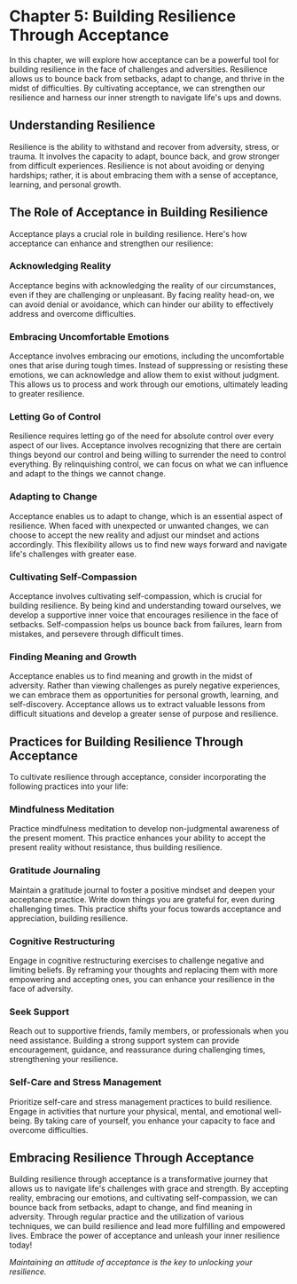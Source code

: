 Chapter 5: Building Resilience Through Acceptance
=================================================

In this chapter, we will explore how acceptance can be a powerful tool for building resilience in the face of challenges and adversities. Resilience allows us to bounce back from setbacks, adapt to change, and thrive in the midst of difficulties. By cultivating acceptance, we can strengthen our resilience and harness our inner strength to navigate life's ups and downs.

Understanding Resilience
------------------------

Resilience is the ability to withstand and recover from adversity, stress, or trauma. It involves the capacity to adapt, bounce back, and grow stronger from difficult experiences. Resilience is not about avoiding or denying hardships; rather, it is about embracing them with a sense of acceptance, learning, and personal growth.

The Role of Acceptance in Building Resilience
---------------------------------------------

Acceptance plays a crucial role in building resilience. Here's how acceptance can enhance and strengthen our resilience:

### Acknowledging Reality

Acceptance begins with acknowledging the reality of our circumstances, even if they are challenging or unpleasant. By facing reality head-on, we can avoid denial or avoidance, which can hinder our ability to effectively address and overcome difficulties.

### Embracing Uncomfortable Emotions

Acceptance involves embracing our emotions, including the uncomfortable ones that arise during tough times. Instead of suppressing or resisting these emotions, we can acknowledge and allow them to exist without judgment. This allows us to process and work through our emotions, ultimately leading to greater resilience.

### Letting Go of Control

Resilience requires letting go of the need for absolute control over every aspect of our lives. Acceptance involves recognizing that there are certain things beyond our control and being willing to surrender the need to control everything. By relinquishing control, we can focus on what we can influence and adapt to the things we cannot change.

### Adapting to Change

Acceptance enables us to adapt to change, which is an essential aspect of resilience. When faced with unexpected or unwanted changes, we can choose to accept the new reality and adjust our mindset and actions accordingly. This flexibility allows us to find new ways forward and navigate life's challenges with greater ease.

### Cultivating Self-Compassion

Acceptance involves cultivating self-compassion, which is crucial for building resilience. By being kind and understanding toward ourselves, we develop a supportive inner voice that encourages resilience in the face of setbacks. Self-compassion helps us bounce back from failures, learn from mistakes, and persevere through difficult times.

### Finding Meaning and Growth

Acceptance enables us to find meaning and growth in the midst of adversity. Rather than viewing challenges as purely negative experiences, we can embrace them as opportunities for personal growth, learning, and self-discovery. Acceptance allows us to extract valuable lessons from difficult situations and develop a greater sense of purpose and resilience.

Practices for Building Resilience Through Acceptance
----------------------------------------------------

To cultivate resilience through acceptance, consider incorporating the following practices into your life:

### Mindfulness Meditation

Practice mindfulness meditation to develop non-judgmental awareness of the present moment. This practice enhances your ability to accept the present reality without resistance, thus building resilience.

### Gratitude Journaling

Maintain a gratitude journal to foster a positive mindset and deepen your acceptance practice. Write down things you are grateful for, even during challenging times. This practice shifts your focus towards acceptance and appreciation, building resilience.

### Cognitive Restructuring

Engage in cognitive restructuring exercises to challenge negative and limiting beliefs. By reframing your thoughts and replacing them with more empowering and accepting ones, you can enhance your resilience in the face of adversity.

### Seek Support

Reach out to supportive friends, family members, or professionals when you need assistance. Building a strong support system can provide encouragement, guidance, and reassurance during challenging times, strengthening your resilience.

### Self-Care and Stress Management

Prioritize self-care and stress management practices to build resilience. Engage in activities that nurture your physical, mental, and emotional well-being. By taking care of yourself, you enhance your capacity to face and overcome difficulties.

Embracing Resilience Through Acceptance
---------------------------------------

Building resilience through acceptance is a transformative journey that allows us to navigate life's challenges with grace and strength. By accepting reality, embracing our emotions, and cultivating self-compassion, we can bounce back from setbacks, adapt to change, and find meaning in adversity. Through regular practice and the utilization of various techniques, we can build resilience and lead more fulfilling and empowered lives. Embrace the power of acceptance and unleash your inner resilience today!

*Maintaining an attitude of acceptance is the key to unlocking your resilience.*

